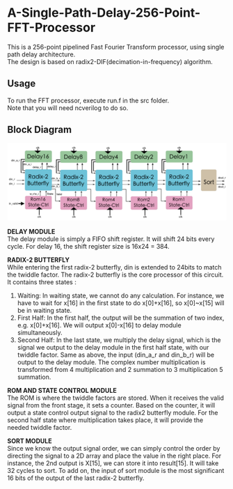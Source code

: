 
# A-Single-Path-Delay-256-Point-FFT-Processor
This is a 256-point pipelined Fast Fourier Transform processor, using single path delay architecture.  
The design is based on radix2-DIF(decimation-in-frequency) algorithm. 

## Usage
To run the FFT processor, execute run.f in the src folder.  
Note that you will need ncverilog to do so.

## Block Diagram
![Design](https://github.com/jasonlin316/A-Single-Path-Delay-32-Point-FFT-Processor/blob/master/pic/design.png)

**DELAY MODULE**  
The delay module is simply a FIFO shift register. It will shift 24 bits every cycle. For delay 16, the shift register size is 16x24 = 384.  

**RADIX-2 BUTTERFLY**  
While entering the first radix-2 butterfly, din is extended to 24bits to match the twiddle factor. The radix-2 butterfly is the core processor of this circuit. It contains three states :  
1. Waiting: In waiting state, we cannot do any calculation. For instance, we have to wait for x[16] in the first state to do x[0]+x[16], so x[0]~x[15] will be in waiting state.
2. First Half: In the first half, the output will be the summation of two index, e.g. x[0]+x[16]. We will output x[0]-x[16] to delay module simultaneously.
3. Second Half: In the last state, we multiply the delay signal, which is the signal we output to the delay module in the first half state, with our twiddle factor. Same as above, the input (din_a_r and din_b_r) will be output to the delay module. The complex number multiplication is transformed from 4 multiplication and 2 summation to 3 multiplication 5 summation.    

**ROM AND STATE CONTROL MODULE**  
The ROM is where the twiddle factors are stored. When it receives the valid signal from the front stage, it sets a counter. Based on the counter, it will output a state control output signal to the radix2 butterfly module. For the second half state where multiplication takes place, it will provide the needed twiddle factor.  

**SORT MODULE**  
Since we know the output signal order, we can simply control the order by directing the signal to a 2D array and place the value in the right place. For instance, the 2nd output is X[15], we can store it into result[15]. It will take 32 cycles to sort. To add on, the input of sort module is the most significant 16 bits of the output of the last radix-2 butterfly.


